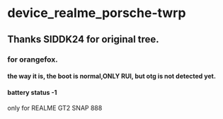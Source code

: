 # device_realme_porsche-twrp
## Thanks SIDDK24 for original tree.
### for orangefox.
#### the way it is, the boot is normal,ONLY RUI, but otg is not detected yet.
#### battery status -1
only for REALME GT2 SNAP 888

